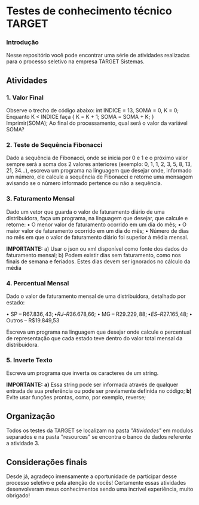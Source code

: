 # Testes de conhecimento técnico TARGET
### Introdução
Nesse repositório você pode encontrar uma série de atividades realizadas para o processo seletivo na empresa TARGET Sistemas.

## Atividades
### 1. Valor Final

Observe o trecho de código abaixo: int INDICE = 13, SOMA = 0, K = 0; Enquanto K < INDICE faça { K = K + 1; SOMA = SOMA + K; } Imprimir(SOMA); 
Ao final do processamento, qual será o valor da variável SOMA?

### 2. Teste de Sequência Fibonacci

Dado a sequência de Fibonacci, onde se inicia por 0 e 1 e o próximo valor sempre será a soma dos 2 valores anteriores (exemplo: 0, 1, 1, 2, 3, 5, 8, 13, 21, 34...), escreva um programa na  linguagem que desejar onde, informado um número, ele calcule a sequência de Fibonacci e retorne uma mensagem avisando se o número informado pertence ou não a sequência.

### 3. Faturamento Mensal

Dado um vetor que guarda o valor de faturamento diário de uma distribuidora, faça um programa, na linguagem que desejar, que calcule e retorne:
• O menor valor de faturamento ocorrido em um dia do mês;
• O maior valor de faturamento ocorrido em um dia do mês;
• Número de dias no mês em que o valor de faturamento diário foi superior à média mensal.

**IMPORTANTE:**
a) Usar o json ou xml disponível como fonte dos dados do faturamento mensal;
b) Podem existir dias sem faturamento, como nos finais de semana e feriados. Estes dias devem ser ignorados no cálculo da média

### 4. Percentual Mensal

Dado o valor de faturamento mensal de uma distribuidora, detalhado por estado:

• SP – R$67.836,43;
• RJ – R$36.678,66;
• MG – R$29.229,88;
• ES – R$27.165,48;
• Outros – R$19.849,53

Escreva um programa na linguagem que desejar onde calcule o percentual de representação que cada
estado teve dentro do valor total mensal da distribuidora.

### 5. Inverte Texto
Escreva um programa que inverta os caracteres de um string.

**IMPORTANTE:**
**a)** Essa string pode ser informada através de qualquer entrada de sua preferência ou pode ser previamente definida no código;
**b)** Evite usar funções prontas, como, por exemplo, reverse;

## Organização

Todos os testes da TARGET se localizam na pasta *"Atividades"* em modulos separados e na pasta "resources" se encontra o banco de dados referente a atividade 3.

## Considerações finais

Desde já, agradeço imensamente a oportunidade de participar desse processo seletivo e pela atenção de vocês! Certamente essas atividades desenvolveram meus conhecimentos sendo uma incrivel experiência, muito obrigado!